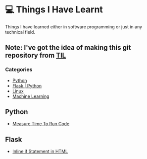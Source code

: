 # :computer: Things I Have Learnt
Things I have learned either in software programming or just in any technical field.

Note: I've got the idea of making this git repository from  [TIL](https://github.com/jbranchaud/til)  
---
### Categories

* [Python](#Python)
* [Flask | Python ](#Flask)
* [Linux](#linux)
* [Machine Learning](#ML)


## Python
- [Measure Time To Run Code](Python/1-calcTime.md)

## Flask
- [Inline if Statement in HTML](Python/Flask/1-inline_if.md)
